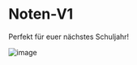 # Noten-V1

Perfekt für euer nächstes Schuljahr!

![image](https://github.com/DerPrefix/Noten-V1/assets/101367403/437b1abf-8c74-41bd-9b00-19ad611e1611)



